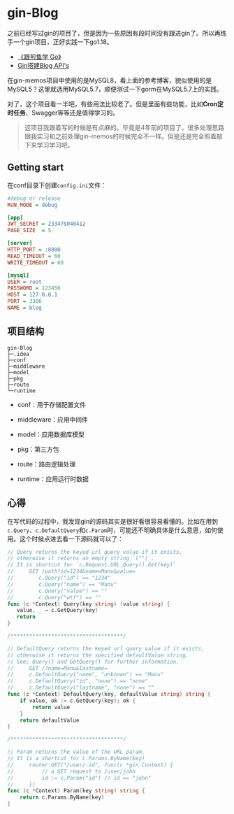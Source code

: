 # gin-Blog
之前已经写过gin的项目了，但是因为一些原因有段时间没有跟进gin了。所以再练手一个gin项目，正好实践一下go1.18。

- [《跟煎鱼学 Go》](https://eddycjy.com/go-categories/)
- [Gin搭建Blog API's](https://eddycjy.com/posts/go/gin/2018-02-11-api-01/) 

在gin-memos项目中使用的是MySQL8，看上面的参考博客，貌似使用的是MySQL5？这里就选用MySQL5.7，顺便测试一下gorm在MySQL5.7上的实践。

对了，这个项目看一半吧，有些用法比较老了。但是里面有些功能，比如**Cron定时任务**、Swagger等等还是值得学习的。

> 这项目我跟着写的时候是有点麻的。毕竟是4年前的项目了，很多处理思路跟我实习和之前处理gin-memos的时候完全不一样。但是还是完全照着敲下来学习学习吧。

## Getting start

在conf目录下创建`config.ini`文件：

```ini
#debug or release
RUN_MODE = debug

[app]
JWT_SECRET = 23347$040412
PAGE_SIZE  = 5

[server]
HTTP_PORT = :8000
READ_TIMEOUT = 60
WRITE_TIMEOUT = 60

[mysql]
USER = root
PASSWORD = 123456
HOST = 127.0.0.1
PORT = 3306
NAME = blog
```

## 项目结构

```
gin-Blog
├─.idea
├─conf
├─middleware
├─model
├─pkg
├─route
└─runtime

```

- conf：用于存储配置文件

- middleware：应用中间件
- model：应用数据库模型
- pkg：第三方包
- route：路由逻辑处理
- runtime：应用运行时数据



## 心得

在写代码的过程中，我发现gin的源码其实是很好看很容易看懂的。比如在用到`c.Query`、`c.DefaultQuery`和`c.Param`时，可能还不明确具体是什么意思，如何使用。这个时候点进去看一下源码就可以了：

```go
// Query returns the keyed url query value if it exists,
// otherwise it returns an empty string `("")`.
// It is shortcut for `c.Request.URL.Query().Get(key)`
//     GET /path?id=1234&name=Manu&value=
//        c.Query("id") == "1234"
//        c.Query("name") == "Manu"
//        c.Query("value") == ""
//        c.Query("wtf") == ""
func (c *Context) Query(key string) (value string) {
   value, _ = c.GetQuery(key)
   return
}

/************************************/

// DefaultQuery returns the keyed url query value if it exists,
// otherwise it returns the specified defaultValue string.
// See: Query() and GetQuery() for further information.
//     GET /?name=Manu&lastname=
//     c.DefaultQuery("name", "unknown") == "Manu"
//     c.DefaultQuery("id", "none") == "none"
//     c.DefaultQuery("lastname", "none") == ""
func (c *Context) DefaultQuery(key, defaultValue string) string {
	if value, ok := c.GetQuery(key); ok {
		return value
	}
	return defaultValue
}

/************************************/

// Param returns the value of the URL param.
// It is a shortcut for c.Params.ByName(key)
//     router.GET("/user/:id", func(c *gin.Context) {
//         // a GET request to /user/john
//         id := c.Param("id") // id == "john"
//     })
func (c *Context) Param(key string) string {
	return c.Params.ByName(key)
}
```













